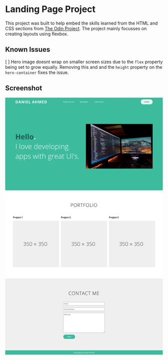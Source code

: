 # Landing Page Project
This project was built to help embed the skills learned from the HTML and CSS sections from [The Odin Project](https://theodinproject.com). The project mainly focusses on creating layouts using flexbox.

## Known Issues
[ ] Hero image doesnt wrap on smaller screen sizes due to the `flex` property being set to grow equally. Removing this and and the `height` property on the `hero-container` fixes the issue.

## Screenshot
![Landing page screenshot](./landing-page.png)
